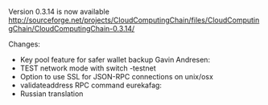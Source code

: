 Version 0.3.14 is now available
http://sourceforge.net/projects/CloudComputingChain/files/CloudComputingChain/CloudComputingChain-0.3.14/

Changes:
* Key pool feature for safer wallet backup
Gavin Andresen:
* TEST network mode with switch -testnet
* Option to use SSL for JSON-RPC connections on unix/osx
* validateaddress RPC command
eurekafag:
* Russian translation
